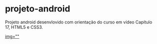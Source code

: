 # projeto-android
Projeto android desenvlovido com orientação do curso em vídeo Capítulo 17, HTML5 e CSS3.

[img=""]()
